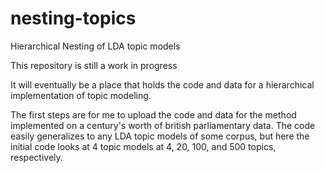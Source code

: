 # nesting-topics
Hierarchical Nesting of LDA topic models

This repository is still a work in progress

It will eventually be a place that holds the code and data for a hierarchical implementation of topic modeling.

The first steps are for me to upload the code and data for the method implemented on a century's worth of british parliamentary data. The code easily generalizes to any LDA topic models of some corpus, but here the initial code looks at 4 topic models at 4, 20, 100, and 500 topics, respectively.
